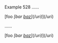 Example 528
......

[foo *[bar [baz](/uri)](/uri)*](/uri)

......

<p>[foo <em>[bar <a href="/uri">baz</a>](/uri)</em>](/uri)</p>
